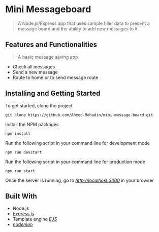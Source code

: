 # Mini Messageboard

> A Node.js/Express app that uses sample filler data to present a message board and the ability to add new messages to it.

## Features and Functionalities

> A basic message saving app.

- Check all messages
- Send a new message
- Route to home or to send message route

## Installing and Getting Started

To get started, clone the project

```
git clone https://github.com/Ahmed-Mohadin/mini-message-board.git
```

Install the NPM packages

```
npm install
```

Run the following script in your command line for development mode

```
npm run devstart
```

Run the following script in your command line for production mode

```
npm run start
```

Once the server is running, go to [_http://localhost:3000_](http://localhost:3000) in your browser

## Built With

- Node.js
- [_Express.js_](https://expressjs.com)
- Template engine [_EJS_](https://ejs.co)
- [_nodemon_](https://nodemon.io)

```

```
